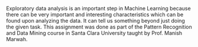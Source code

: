 
Exploratory data analysis is an important step in Machine Learning because there can be very important and interesting characteristics which can be found upon analyzing the data.
It can tell us something beyond just doing the given task.
This assignment was done as part of the Pattern Recognition and Data Mining course in Santa Clara University taught by Prof. Manish Marwah.

